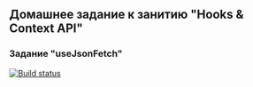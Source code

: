 ## Домашнее задание к занитию "Hooks & Context API"
### Задание "useJsonFetch"


[![Build status](https://ci.appveyor.com/api/projects/status/9unat60adj3id8u8?svg=true)](https://ci.appveyor.com/project/JaneKhris/ra-hw8-use-json-fetch)
